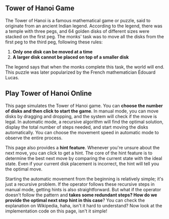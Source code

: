 ## Tower of Hanoi Game

The Tower of Hanoi is a famous mathematical game or puzzle, said to originate from an ancient Indian legend. According to the legend, there was a temple with three pegs, and 64 golden disks of different sizes were stacked on the first peg. The monks' task was to move all the disks from the first peg to the third peg, following these rules:

1. **Only one disk can be moved at a time**
2. **A larger disk cannot be placed on top of a smaller disk**

The legend says that when the monks complete this task, the world will end. This puzzle was later popularized by the French mathematician Édouard Lucas.

## Play Tower of Hanoi Online

This page simulates the Tower of Hanoi game. You can **choose the number of disks and then click to start the game**. In manual mode, you can move disks by dragging and dropping, and the system will check if the move is legal. In automatic mode, a recursive algorithm will find the optimal solution, display the total number of steps needed, and start moving the disks automatically. You can choose the movement speed in automatic mode to observe the entire process.

This page also provides a **hint feature**. Whenever you're unsure about the next move, you can click to get a hint. The core of the hint feature is to determine the best next move by comparing the current state with the ideal state. Even if your current disk placement is incorrect, the hint will tell you the optimal move.

Starting the automatic movement from the beginning is relatively simple; it's just a recursive problem. If the operator follows these recursive steps in manual mode, getting hints is also straightforward. But what if the operator doesn't follow the pattern and **takes some redundant steps? How do we provide the optimal next step hint in this case**? You can check the explanation on Wikipedia, haha, isn't it hard to understand? Now look at the implementation code on this page, isn't it simple!

